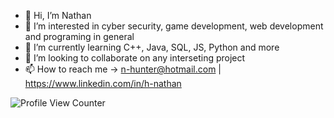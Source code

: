 - 👋 Hi, I’m Nathan
- 👀 I’m interested in cyber security, game development, web development and programing in general
- 🌱 I’m currently learning C++, Java, SQL, JS, Python and more  
- 💞️ I’m looking to collaborate on any interseting project 
- 📫 How to reach me -> n-hunter@hotmail.com | https://www.linkedin.com/in/h-nathan
  
 ![Profile View Counter](https://komarev.com/ghpvc/?username=nHunter0)
<!---
nHunter0/nHunter0 is a ✨ special ✨ repository because its `README.md` (this file) appears on your GitHub profile.
You can click the Preview link to take a look at your changes.
--->
